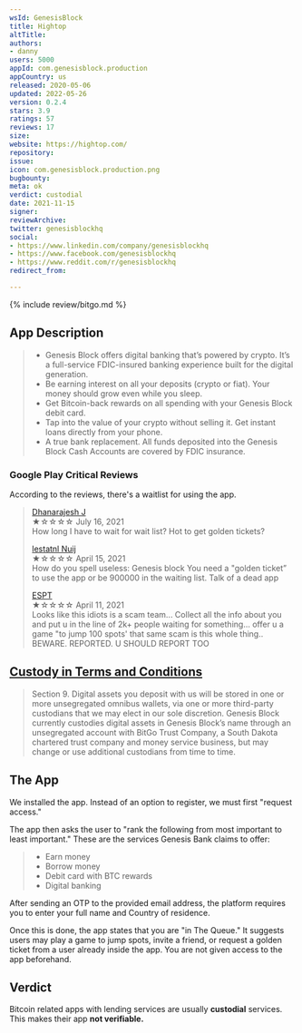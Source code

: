 ```yaml
---
wsId: GenesisBlock
title: Hightop
altTitle: 
authors:
- danny
users: 5000
appId: com.genesisblock.production
appCountry: us
released: 2020-05-06
updated: 2022-05-26
version: 0.2.4
stars: 3.9
ratings: 57
reviews: 17
size: 
website: https://hightop.com/
repository: 
issue: 
icon: com.genesisblock.production.png
bugbounty: 
meta: ok
verdict: custodial
date: 2021-11-15
signer: 
reviewArchive: 
twitter: genesisblockhq
social:
- https://www.linkedin.com/company/genesisblockhq
- https://www.facebook.com/genesisblockhq
- https://www.reddit.com/r/genesisblockhq
redirect_from: 

---
```


{% include review/bitgo.md %}

## App Description

> - Genesis Block offers digital banking that’s powered by crypto. It’s a full-service FDIC-insured banking experience built for the digital generation.
> - Be earning interest on all your deposits (crypto or fiat). Your money should grow even while you sleep.
> - Get Bitcoin-back rewards on all spending with your Genesis Block debit card.
> - Tap into the value of your crypto without selling it. Get instant loans directly from your phone.
> - A true bank replacement. All funds deposited into the Genesis Block Cash Accounts are covered by FDIC insurance.

### Google Play Critical Reviews

According to the reviews, there's a waitlist for using the app.

> [Dhanarajesh J](https://play.google.com/store/apps/details?id=com.genesisblock.production&reviewId=gp%3AAOqpTOHcHAXJuD5E9PvH0-2RqR1e9j0j4H0I6jB54lcG_MVYmbM6qPcqd2by_GZYSSqZxoVs8Xvvn44b4EV4Vg)<br>
  ★☆☆☆☆ July 16, 2021 <br>
       How long I have to wait for wait list? Hot to get golden tickets?
>
> [lestatnl Nuij](https://play.google.com/store/apps/details?id=com.genesisblock.production&reviewId=gp%3AAOqpTOGqKcYnhD2PyB9RxjrNkuKQH-TR4AcjzStNSTmakdo9iVmQN7__lDvm53JkhR_xUAtZ_0fy0np0IWaM2Q)<br>
  ★☆☆☆☆ April 15, 2021 <br>
       How do you spell useless: Genesis block You need a "golden ticket” to use the app or be 900000 in the waiting list. Talk of a dead app
>       
> [ESPT](https://play.google.com/store/apps/details?id=com.genesisblock.production&reviewId=gp%3AAOqpTOGPhoUBDg3G407Ut6CBsjYP5CfBQxac8gRwHOv5f0S7qkgSx540tZCa-KtWuGgK5razotPVxAMGJu_CbQ)<br>
  ★☆☆☆☆ April 11, 2021 <br>
      Looks like this idiots is a scam team... Collect all the info about you and put u in the line of 2k+ people waiting for something... offer u a game "to jump 100 spots' that same scam is this whole thing.. BEWARE. REPORTED. U SHOULD REPORT TOO
      
      
## [Custody in Terms and Conditions](https://genesisblock.com/terms/account)

> Section 9. Digital assets you deposit with us will be stored in one or more unsegregated omnibus wallets, via one or more third-party custodians that we may elect in our sole discretion. Genesis Block currently custodies digital assets in Genesis Block’s name through an unsegregated account with BitGo Trust Company, a South Dakota chartered trust company and money service business, but may change or use additional custodians from time to time.

## The App

We installed the app. Instead of an option to register, we must first "request access."

The app then asks the user to "rank the following from most important to least important." These are the services Genesis Bank claims to offer:

> - Earn money
> - Borrow money
> - Debit card with BTC rewards
> - Digital banking

After sending an OTP to the provided email address, the platform requires you to enter your full name and Country of residence.

Once this is done, the app states that you are "in The Queue." It suggests users may play a game to jump spots, invite a friend, or request a golden ticket from a user already inside the app. You are not given access to the app beforehand.

## Verdict

Bitcoin related apps with lending services are usually **custodial** services. This makes their app **not verifiable.**
